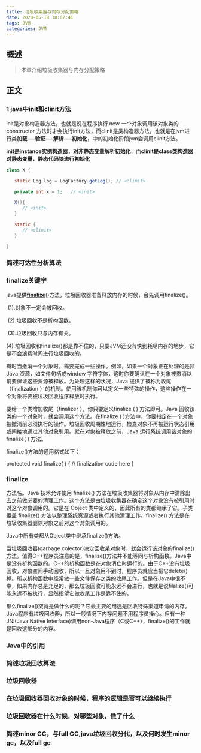 ```yaml
---
title: 垃圾收集器与内存分配策略
date: 2020-05-18 18:07:41
tags: JVM
categories: JVM
---
```


## 概述

> 本章介绍垃圾收集器与内存分配策略

<!--more-->

## 正文

### 1 java中init和clinit方法

init是对象构造器方法，也就是说在程序执行 new 一个对象调用该对象类的 constructor 方法时才会执行init方法，而clinit是类构造器方法，也就是在jvm进行类**加载—–验证—-解析—–初始化**，中的初始化阶段jvm会调用clinit方法。

**init是instance实例构造器，对非静态变量解析初始化**，而**clinit是class类构造器对静态变量，静态代码块进行初始化**

```java
class X {

   static Log log = LogFactory.getLog(); // <clinit>

   private int x = 1;   // <init>

   X(){
      // <init>
   }

   static {
      // <clinit>
   }

}
```

### 简述可达性分析算法

  

### finalize关键字

java提供[**finalize**](http://www.51testing.com/javascrīpt:;)()方法，垃圾回收器准备释放内存的时候，会先调用finalize()。

​    (1).对象不一定会被回收。

​    (2).垃圾回收不是析构函数。

​    (3).垃圾回收只与内存有关。

​    (4).垃圾回收和finalize()都是靠不住的，只要JVM还没有快到耗尽内存的地步，它是不会浪费时间进行垃圾回收的。

有时当撤消一个对象时，需要完成一些操作。例如，如果一个对象正在处理的是非Java 资源，如文件句柄或window 字符字体，这时你要确认在一个对象被撤消以前要保证这些资源被释放。为处理这样的状况，Java 提供了被称为收尾（finalization ）的机制。使用该机制你可以定义一些特殊的操作，这些操作在一个对象将要被垃圾回收程序释放时执行。

要给一个类增加收尾（finalizer ），你只要定义finalize ( ) 方法即可。Java 回收该类的一个对象时，就会调用这个方法。在finalize ( )方法中，你要指定在一个对象被撤消前必须执行的操作。垃圾回收周期性地运行，检查对象不再被运行状态引用或间接地通过其他对象引用。就在对象被释放之前，Java 运行系统调用该对象的finalize( ) 方法。

finalize()方法的通用格式如下：

protected void finalize( )
{
// finalization code here
}

### finalize

方法名。Java 技术允许使用 finalize() 方法在垃圾收集器将对象从内存中清除出去之前做必要的清理工作。这个方法是由垃圾收集器在确定这个对象没有被引用时对这个对象调用的。它是在 Object 类中定义的，因此所有的类都继承了它。子类覆盖 finalize() 方法以整理系统资源或者执行其他清理工作。finalize() 方法是在垃圾收集器删除对象之前对这个对象调用的。 

Java中所有类都从Object类中继承finalize()方法。

当垃圾回收器(garbage colector)决定回收某对象时，就会运行该对象的finalize()方法。值得C++程序员注意的是，finalize()方法并不能等同与析构函数。Java中是没有析构函数的。C++的析构函数是在对象消亡时运行的。由于C++没有垃圾回收，对象空间手动回收，所以一旦对象用不到时，程序员就应当把它delete()掉。所以析构函数中经常做一些文件保存之类的收尾工作。但是在Java中很不幸，如果内存总是充足的，那么垃圾回收可能永远不会进行，也就是说filalize()可能永远不被执行，显然指望它做收尾工作是靠不住的。

那么finalize()究竟是做什么的呢？它最主要的用途是回收特殊渠道申请的内存。Java程序有垃圾回收器，所以一般情况下内存问题不用程序员操心。但有一种JNI(Java Native Interface)调用non-Java程序（C或C++），finalize()的工作就是回收这部分的内存。

### Java中的引用

### 简述垃圾回收算法

### 垃圾回收器

### 在垃圾回收器回收对象的时候，程序的逻辑是否可以继续执行

### 垃圾回收器在什么时候，对哪些对象，做了什么

### 简述minor GC，与full GC,java垃圾回收分代，以及何时发生minor gc，以及full gc